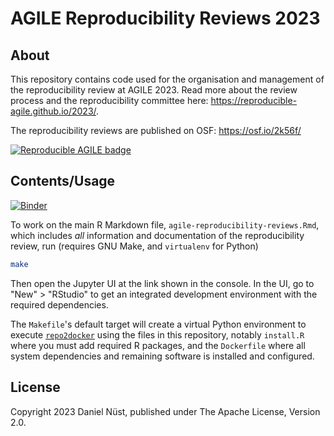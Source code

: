 # AGILE Reproducibility Reviews 2023

## About

This repository contains code used for the organisation and management of the reproducibility review at AGILE 2023.
Read more about the review process and the reproducibility committee here: <https://reproducible-agile.github.io/2023/>.

The reproducibility reviews are published on OSF: <https://osf.io/2k56f/>

[![Reproducible AGILE badge](https://raw.githubusercontent.com/reproducible-agile/reproducible-agile.github.io/master/public/images/badge/AGILE-reproducible-badge_square.png)](https://reproducible-agile.github.io/)

## Contents/Usage

[![Binder](https://mybinder.org/badge_logo.svg)](https://mybinder.org/v2/gh/reproducible-agile/reviews-2023/HEAD)

To work on the main R Markdown file, `agile-reproducibility-reviews.Rmd`, which includes _all_ information and documentation of the reproducibility review, run (requires GNU Make, and `virtualenv` for Python)

```bash
make
```

Then open the Jupyter UI at the link shown in the console.
In the UI, go to "New" > "RStudio" to get an integrated development environment with the required dependencies.

The `Makefile`'s default target will create a virtual Python environment to execute [`repo2docker`](https://repo2docker.readthedocs.io/) using the files in this repository, notably `install.R` where you must add required R packages, and the `Dockerfile` where all system dependencies and remaining software is installed and configured.

## License

Copyright 2023 Daniel Nüst, published under The Apache License, Version 2.0.
